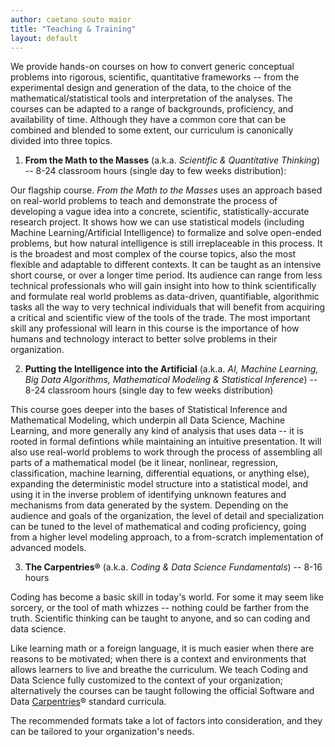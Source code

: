 ```yaml
---
author: caetano souto maior
title: "Teaching & Training"
layout: default
---
```


We provide hands-on courses on how to convert generic conceptual problems into rigorous, scientific, quantitative frameworks -- from the experimental design and generation of the data, to the choice of the mathematical/statistical tools and interpretation of the analyses.
The courses can be adapted to a range of backgrounds, proficiency, and availability of time.
Although they have a common core that can be combined and blended to some extent, our curriculum is canonically divided into three topics.

1. **<a id="thinking">From the Math to the Masses</a>** (a.k.a. _Scientific & Quantitative Thinking_) -- 8-24 classroom hours (single day to few weeks distribution):

Our flagship course. _From the Math to the Masses_ uses an approach based on real-world problems to teach and demonstrate the process of developing a vague idea into a concrete, scientific, statistically-accurate research project.
It shows how we can use statistical models (including Machine Learning/Artificial Intelligence) to formalize and solve open-ended problems, but how natural intelligence is still irreplaceable in this process.
It is the broadest and most complex of the course topics, also the most flexible and adaptable to different contexts. It can be taught as an intensive short course, or over a longer time period.
Its audience can range from less technical professionals who will gain insight into how to think scientifically and formulate real world problems as data-driven, quantifiable, algorithmic tasks all the way to very technical individuals that will benefit from acquiring a critical and scientific view of the tools of the trade.
The most important skill any professional will learn in this course is the importance of how humans and technology interact to better solve problems in their organization.


2. **<a id="math">Putting the Intelligence into the Artificial</a>** (a.k.a. _AI, Machine Learning, Big Data Algorithms, Mathematical Modeling & Statistical Inference_) -- 8-24 classroom hours (single day to few weeks distribution)

This course goes deeper into the bases of Statistical Inference and Mathematical Modeling, which underpin all Data Science, Machine Learning, and more generally any kind of analysis that uses data -- it is rooted in formal defintions while maintaining an intuitive presentation. It will also use real-world problems to work through the process of assembling all parts of a mathematical model (be it linear, nonlinear, regression, classification, machine learning, differential equations, or anything else), expanding the deterministic model structure into a statistical model, and using it in the inverse problem of identifying unknown features and mechanisms from data generated by the system.
Depending on the audience and goals of the organization, the level of detail and specialization can be tuned to the level of mathematical and coding proficiency, going from a higher level modeling approach, to a from-scratch implementation of advanced models.


3. **<a id="carpentries">The Carpentries®</a>** (a.k.a. _Coding & Data Science Fundamentals_) -- 8-16 hours

Coding has become a basic skill in today's world. For some it may seem like sorcery, or the tool of math whizzes -- nothing could be farther from the truth.
Scientific thinking can be taught to anyone, and so can coding and data science.

Like learning math or a foreign language, it is much easier when there are reasons to be motivated; when there is a context and environments that allows learners to live and breathe the curriculum.
We teach Coding and Data Science fully customized to the context of your organization; alternatively the courses can be taught following the official Software and Data [Carpentries](https://carpentries.org/workshops/)® standard curricula.


The recommended formats take a lot of factors into consideration, and they can be tailored to your organization's needs.
